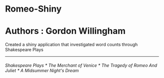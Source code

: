 # Romeo-Shiny
# Authors : Gordon Willingham
Created a shiny application that investigated word counts through Shakespeare Plays

<hr>
<h6> Shakespeare Plays
  * The Merchant of Venice
  * The Tragedy of Romeo And Juliet
  * A Midsummer Night's Dream
